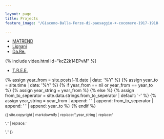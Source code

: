 ```yaml
---

layout: page
title: Projects
feature_image: "/Giacomo-Balla-Forze-di-paesaggio-+-cocomero-1917-1918-tempera-su-carta-intelata-1030x615.jpg"

---
```


- [MATREND](http://matrend.unicam.it) 
- [Lignani](https://progettolignani.netlify.com)
- [Da.Re.](http://dare-project.eu)


{% include video.html id="kcZ2k14EPvM" %}

- [T.R.E.E.](https://opencoesione.gov.it/it/progetti/5ma10458/)


 {% assign year_from = site.posts[-1].date | date: '%Y' %}
    {% assign year_to   = site.time | date: '%Y' %}
    {% if year_from == nil or year_from == year_to %}
      {% assign year_string = year_from %}
    {% else %}
      {% assign from_to_seperator = site.data.strings.from_to_seperator | default: '-' %}
      {% assign year_string = year_from | append: '&nbsp;' | append: from_to_seperator | append: '&nbsp;' | append: year_to %}
    {% endif %}
    <p><small class="copyright">{{ site.copyright | markdownify | replace:'<!--copyyears-->',year_string | replace:'<p>','' | replace:'</p>','' }}</small></p>
